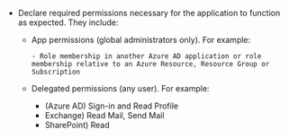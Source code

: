 - Declare required permissions necessary for the application to function as expected. They include:
  - App permissions (global administrators only). For example:

        - Role membership in another Azure AD application or role membership relative to an Azure Resource, Resource Group or Subscription
  - Delegated permissions (any user). For example:
    - (Azure AD) Sign-in and Read Profile
    - Exchange) Read Mail, Send Mail
    - SharePoint) Read
